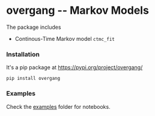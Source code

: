 
# overgang -- Markov Models

The package includes 

* Continous-Time Markov model `ctmc_fit`


### Installation

It's a pip package at https://pypi.org/project/overgang/
```
pip install overgang
```


### Examples
Check the [examples](examples) folder for notebooks.
